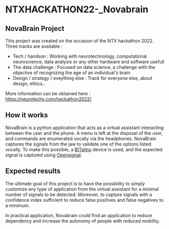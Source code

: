# NTXHACKATHON22-_Novabrain

## NovaBrain Project

This project was created on the occasion of the NTX hackathon 2022. Three tracks are available :

- Tech / handson : Working with neurotechnology, computational neuroscience, data analysis or any other hardware and software usefull
- The data challenge : Focused on data science, a challenge with the objective of recognizing the age of an individual's brain
- Design / strategy / eveything else : Track for everyone else, about design, ethics..


More information can be obtained here : https://neurotechx.com/hackathon2022/


## How it works

NovaBrain is a python application that acts as a virtual assistant interacting between the user and the phone. A menu is left at the disposal of the user, and commands are enumerated vocally via the headphones.
NovaBrain captures the signals from the jaw to validate one of the options listed vocally. To make this possible, a [BITalino](https://www.pluxbiosignals.com/collections/bitalino#:~:text=BITalino%20is%20an%20affordable%20%26%20open,and%20applications%20using%20physiological%20sensors.) device is used, and the expected signal is captured using [Opensignal](https://www.opensignal.com/).

## Expected results

The ultimate goal of this project is to have the possibility to simply customize any type of application from the virtual assistant for a minimal number of signals to be detected. Moreover, to capture signals with a confidence index sufficient to reduce false positives and false negatives to a minimum.

In practical application, Novabrain could find an application to reduce dependency and increase the autonomy of people with reduced mobility.


